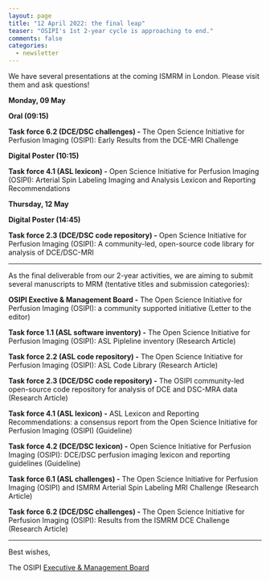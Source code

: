 ```yaml
---
layout: page
title: "12 April 2022: the final leap"
teaser: "OSIPI's 1st 2-year cycle is approaching to end."
comments: false
categories:
  - newsletter
---
```


We have several presentations at the coming ISMRM in London. Please visit them and ask questions!

**Monday, 09 May**

**Oral (09:15)**

**Task force 6.2 (DCE/DSC challenges) -** 
The Open Science Initiative for Perfusion Imaging (OSIPI): Early Results from the DCE-MRI Challenge

**Digital Poster (10:15)**

**Task force 4.1 (ASL lexicon) -** 
Open Science Initiative for Perfusion Imaging (OSIPI): Arterial Spin Labeling Imaging and Analysis Lexicon and Reporting Recommendations


**Thursday, 12 May**

**Digital Poster (14:45)**

**Task force 2.3 (DCE/DSC code repository) -**
Open Science Initiative for Perfusion Imaging (OSIPI): A community-led, open-source code library for analysis of DCE/DSC-MRI

---

As the final deliverable from our 2-year activities, we are aiming to submit several manuscripts to MRM (tentative titles and submission categories):

**OSIPI Exective & Management Board -**
The Open Science Initiative for Perfusion Imaging (OSIPI): a community supported initiative
(Letter to the editor)

**Task force 1.1 (ASL software inventory) -**
The Open Science Initiative for Perfusion Imaging (OSIPI): ASL Pipleline inventory
(Research Article)

**Task force 2.2 (ASL code repository) -**
The Open Science Initiative for Perfusion Imaging (OSIPI): ASL Code Library
(Research Article)

**Task force 2.3 (DCE/DSC code repository) -**
The OSIPI community-led open-source code repository for analysis of DCE and DSC-MRA data
(Research Article)

**Task force 4.1 (ASL lexicon) -**
ASL Lexicon and Reporting Recommendations: a consensus report from the Open Science Initiative for Perfusion Imaging (OSIPI)
(Guideline)

**Task force 4.2 (DCE/DSC lexicon) -**
Open Science Initiative for Perfusion Imaging (OSIPI): DCE/DSC perfusion imaging lexicon and reporting guidelines
(Guideline)

**Task force 6.1 (ASL challenges) -**
The Open Science Initiative for Perfusion Imaging (OSIPI) and ISMRM Arterial Spin Labeling MRI Challenge
(Research Article)

**Task force 6.2 (DCE/DSC challenges) -**
The Open Science Initiative for Perfusion Imaging (OSIPI): Results from the ISMRM DCE Challenge
(Research Article)


---


Best wishes,

The OSIPI [Executive & Management Board](https://www.osipi.org/emb/)

